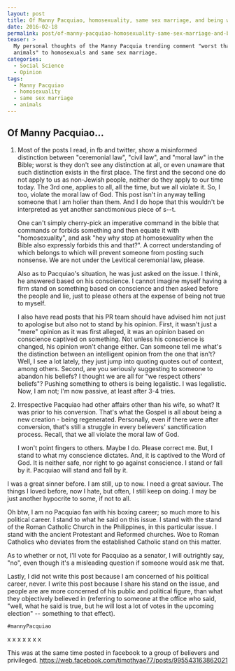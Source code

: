 ```yaml
---
layout: post
title: Of Manny Pacquiao, homosexuality, same sex marriage, and being worst than animals
date: 2016-02-18
permalink: post/of-manny-pacquiao-homosexuality-same-sex-marriage-and-being-worst-than-animals
teaser: >
  My personal thoughts of the Manny Pacquia trending comment "worst than
  animals" to homosexuals and same sex marriage.
categories: 
  - Social Science
  - Opinion
tags:
  - Manny Pacquiao
  - homosexuality
  - same sex marriage
  - animals
---
```


## Of Manny Pacquiao...

1.  Most of the posts I read, in fb and twitter, show a misinformed distinction between "ceremonial law", "civil law", and "moral law" in the Bible; worst is they don't see any distinction at all, or even unaware that such distinction exists in the first place.  The first and the second one do not apply to us as non-Jewish people, neither do they apply to our time today.  The 3rd one, applies to all, all the time, but we all violate it.  So, I too, violate the moral law of God.  This post isn't in anyway telling someone that I am holier than them.  And I do hope that this wouldn't be interpreted as yet another sanctimonious piece of s--t.

    One can't simply cherry-pick an imperative command in the bible that commands or forbids something and then equate it with "homosexuality", and ask "hey why stop at homosexuality when the Bible also expressly forbids this and that?".  A correct understanding of which belongs to which will prevent someone from posting such nonsense.  We are not under the Levitical ceremonial law, please.

    Also as to Pacquiao's situation, he was just asked on the issue.  I think, he answered based on his conscience.  I cannot imagine myself having a firm stand on something based on conscience and then asked before the people and lie, just to please others at the expense of being not true to myself.

    I also have read posts that his PR team should have advised him not just to apologise but also not to stand by his opinion.  First, it wasn't just a "mere" opinion as it was first alleged, it was an opinion based on conscience captived on something.  Not unless his conscience is changed, his opinion won't change either.  Can someone tell me what's the distinction between an intelligent opinion from the one that isn't?  Well, I see a lot lately, they just jump into quoting quotes out of context, among others.  Second, are you seriously suggesting to someone to abandon his beliefs?  I thought we are all for "we respect others' beliefs"?  Pushing something to others is being legalistic.  I was legalistic.  Now, I am not; I'm now passive, at least after 3-4 tries.

2.  Irrespective Pacquiao had other affairs other than his wife, so what?  It was prior to his conversion.  That's what the Gospel is all about being a new creation - being regenerated.  Personally, even if there were after conversion, that's still a struggle in every believers' sanctification process.  Recall, that we all violate the moral law of God.

    I won't point fingers to others.  Maybe I do.  Please correct me.  But, I stand to what my conscience dictates.  And, it is captived to the Word of God.  It is neither safe, nor right to go against conscience.  I stand or fall by it.  Pacquiao will stand and fall by it.

I was a great sinner before.  I am still, up to now.  I need a great saviour.  The things I loved before, now I hate, but often, I still keep on doing.  I may be just another hypocrite to some, if not to all.

Oh btw, I am no Pacquiao fan with his boxing career; so much more to his political career.  I stand to what he said on this issue.  I stand with the stand of the Roman Catholic Church in the Philippines, in this particular issue.  I stand with the ancient Protestant and Reformed churches.  Woe to Roman Catholics who deviates from the established Catholic stand on this matter.

As to whether or not, I'll vote for Pacquiao as a senator, I will outrightly say, "no", even though it's a misleading question if someone would ask me that.

Lastly, I did not write this post because I am concerned of his political career, never.  I write this post because I share his stand on the issue, and people are are more concerned of his public and political figure, than what they objectively believed in (referring to someone at the office who said, "well, what he said is true, but he will lost a lot of votes in the upcoming election" -- something to that effect).

`#mannyPacquiao`

x x x x x x x

This was at the same time posted in facebook to a group of believers and privileged.
https://web.facebook.com/timothyae77/posts/995543163862021
